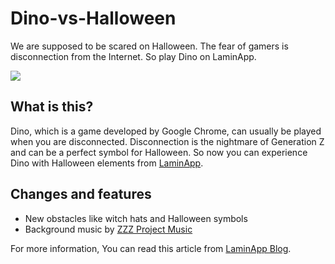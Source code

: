 # Dino-vs-Halloween
We are supposed to be scared on Halloween. The fear of gamers is disconnection from the Internet. So play Dino on LaminApp.

<img src="https://blog.laminapp.com/wp-content/uploads/2022/10/dino_vs_halloween.jpg">

<h2>What is this?</h2>
Dino, which is a game developed by Google Chrome, can usually be played when you are disconnected. Disconnection is the nightmare of Generation Z and can be a perfect symbol for Halloween. So now you can experience Dino with Halloween elements from <a href="https://laminapp.com/Halloween">LaminApp</a>.

<h2>Changes and features</h2>
<ul>
  <li>New obstacles like witch hats and Halloween symbols</li>
  <li>Background music by <a href="https://www.instagram.com/zzzmusik/">ZZZ Project Music</a></li>
</ul>

<p>For more information, You can read this article from <a href="https://blog.laminapp.com/the-diary-of-halloween-2022/">LaminApp Blog</a>.</p>
